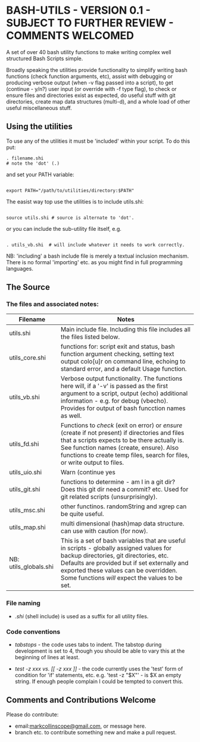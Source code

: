 # BASH-UTILS - VERSION 0.1 - SUBJECT TO FURTHER REVIEW - COMMENTS WELCOMED
A set of over 40 bash utility functions to make writing complex well structured Bash Scripts simple.

Broadly speaking the utilities provide functionality to simplify writing bash functions (check function arguments, etc), assist with debugging or producing verbose output (when -v flag passed into a script), to get (continue - y/n?) user input (or override with -f type flag), to check or ensure files and directories exist as expected, do useful stuff with git directories, create map data structures (multi-d), and a whole load of other useful miscellaneous stuff.

## Using the utilities
To use any of the utilities it must  be 'included' within your script. 
To do this put:

```
. filename.shi  
# note the 'dot' (.)
```

and set your PATH variable:


```

export PATH="/path/to/utilities/directory:$PATH"
```

The easist way top use the utilities is to include utils.shi:

```

source utils.shi # source is alternate to 'dot'.
```
or you can include the sub-utility file itself, e.g.

```

. utils_vb.shi  # will include whatever it needs to work correctly.
```

NB: 'including' a bash include file is merely a textual inclusion mechanism. There is no formal 'importing' etc. as you might find in full programming languages. 

## The Source

### The files and associated notes:

Filename         | Notes
-----------------|--------------
utils.shi        | Main include file. Including this file includes all the files listed below.
utils_core.shi   | functions for: script exit and status, bash function argument checking, setting text output colo[u]r on command line, echoing to standard error, and a default Usage function.
utils_vb.shi     | Verbose output functionality. The functions here will, if a '-v' is passed as the first argument to a script, output (echo) additional information - e.g. for debug (vbecho). Provides for output of bash funcction names as well.
utils_fd.shi     | Functions to *check* (exit on error) or *ensure* (create if not present) if directories and files that a scripts expects to be there actually is. See function names (create, ensure). Also functions to create temp files, search for files, or write output to files.
utils_uio.shi        | Warn (continue yes|N[o] - type functions to alert users of dangerous actions. Get user input. If '-f' is passed as the first flag to a script using these functions they will be skipped (nb: if using *-v* and *-f* - they must be in that order: *-v* first. *-f* will work fine on its own. 
utils_git.shi    | functions to determine - am I in a git dir? Does this git dir need a commit? etc. Used for git related scripts (unsurprisingly).
utils_msc.shi    | other functinos. randomString and xgrep can be quite useful.
utils_map.shi    | multi dimensional (hash)map data structure. can use with caution (for now).
NB: utils_globals.shi| This is a set of bash variables that are useful in scripts - globally assigned values for backup directories, git directories, etc.  Defaults are provided but if set externally and exported these values can be overridden. Some functions *will* expect the values to be set.

### File naming

* *.shi* (shell include) is used as a suffix for all utility files.

### Code conventions

* *tabstops* - the code uses tabs to indent. The tabstop during development is set to 4, though you should be able to vary this at the beginning of lines at least.

* *test -z xxx vs. [[ -z xxx ]]* - the code currently uses the 'test' form of condition for 'if' statements, etc. e.g. 'test -z "$X"' - is $X an empty string. If enough people complain I could be tempted to convert this.

## Comments and Contributions Welcome
Please do contribute:
* email:markcollinscope@gmail.com, or message here.
* branch etc. to contribute something new and make a pull request.
